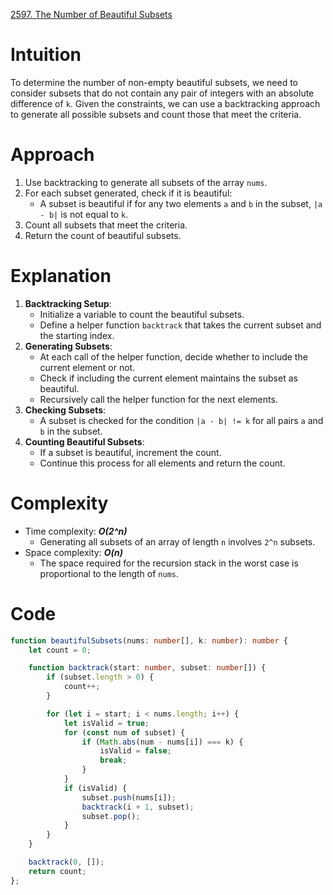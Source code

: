 [2597. The Number of Beautiful Subsets](https://leetcode.com/problems/the-number-of-beautiful-subsets/)

# Intuition
To determine the number of non-empty beautiful subsets, we need to consider subsets that do not contain any pair of integers with an absolute difference of `k`. Given the constraints, we can use a backtracking approach to generate all possible subsets and count those that meet the criteria.

# Approach
1. Use backtracking to generate all subsets of the array `nums`.
2. For each subset generated, check if it is beautiful:
   - A subset is beautiful if for any two elements `a` and `b` in the subset, `|a - b|` is not equal to `k`.
3. Count all subsets that meet the criteria.
4. Return the count of beautiful subsets.

# Explanation
1. **Backtracking Setup**:
   - Initialize a variable to count the beautiful subsets.
   - Define a helper function `backtrack` that takes the current subset and the starting index.
2. **Generating Subsets**:
   - At each call of the helper function, decide whether to include the current element or not.
   - Check if including the current element maintains the subset as beautiful.
   - Recursively call the helper function for the next elements.
3. **Checking Subsets**:
   - A subset is checked for the condition `|a - b| != k` for all pairs `a` and `b` in the subset.
4. **Counting Beautiful Subsets**:
   - If a subset is beautiful, increment the count.
   - Continue this process for all elements and return the count.

# Complexity
- Time complexity: ***O(2^n)***
  - Generating all subsets of an array of length `n` involves `2^n` subsets.
- Space complexity: ***O(n)***
  - The space required for the recursion stack in the worst case is proportional to the length of `nums`.

# Code
```typescript
function beautifulSubsets(nums: number[], k: number): number {
    let count = 0;

    function backtrack(start: number, subset: number[]) {
        if (subset.length > 0) {
            count++;
        }

        for (let i = start; i < nums.length; i++) {
            let isValid = true;
            for (const num of subset) {
                if (Math.abs(num - nums[i]) === k) {
                    isValid = false;
                    break;
                }
            }
            if (isValid) {
                subset.push(nums[i]);
                backtrack(i + 1, subset);
                subset.pop();
            }
        }
    }

    backtrack(0, []);
    return count;
};

